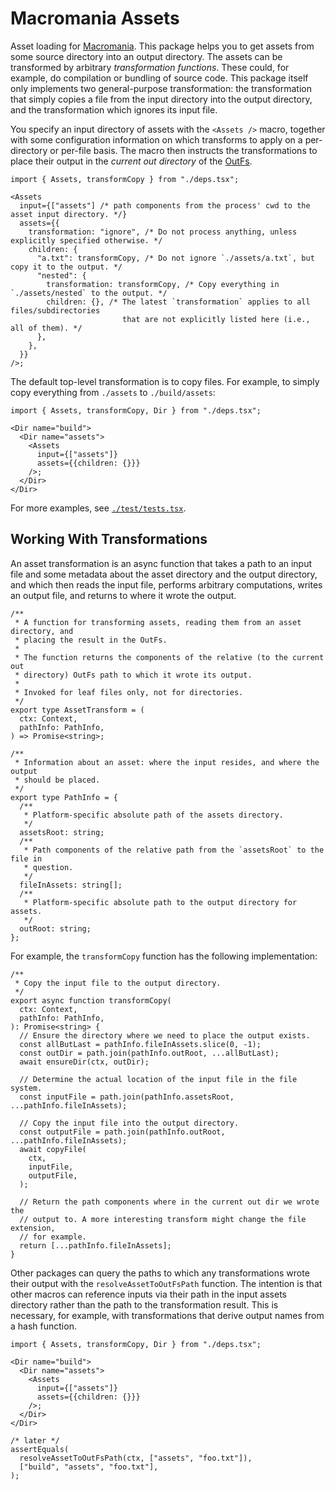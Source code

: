 # Macromania Assets

Asset loading for [Macromania](https://github.com/worm-blossom/macromania). This
package helps you to get assets from some source directory into an output
directory. The assets can be transformed by arbitrary _transformation
functions_. These could, for example, do compilation or bundling of source code.
This package itself only implements two general-purpose transformation: the
transformation that simply copies a file from the input directory into the
output directory, and the transformation which ignores its input file.

You specify an input directory of assets with the `<Assets />` macro, together
with some configuration information on which transforms to apply on a
per-directory or per-file basis. The macro then instructs the transformations to
place their output in the _current out directory_ of the
[OutFs](https://github.com/worm-blossom/macromania-outfs).

```tsx
import { Assets, transformCopy } from "./deps.tsx";

<Assets
  input={["assets"] /* path components from the process' cwd to the asset input directory. */}
  assets={{
    transformation: "ignore", /* Do not process anything, unless explicitly specified otherwise. */
    children: {
      "a.txt": transformCopy, /* Do not ignore `./assets/a.txt`, but copy it to the output. */
      "nested": {
        transformation: transformCopy, /* Copy everything in `./assets/nested` to the output. */
        children: {}, /* The latest `transformation` applies to all files/subdirectories
                         that are not explicitly listed here (i.e., all of them). */
      },
    },
  }}
/>;
```

The default top-level transformation is to copy files. For example, to simply
copy everything from `./assets` to `./build/assets`:

```tsx
import { Assets, transformCopy, Dir } from "./deps.tsx";

<Dir name="build">
  <Dir name="assets">
    <Assets
      input={["assets"]}
      assets={{children: {}}}
    />;
  </Dir>
</Dir>
```

For more examples, see [`./test/tests.tsx`](./test/tests.tsx).

## Working With Transformations

An asset transformation is an async function that takes a path to an input file
and some metadata about the asset directory and the output directory, and which
then reads the input file, performs arbitrary computations, writes an output
file, and returns to where it wrote the output.

```tsx
/**
 * A function for transforming assets, reading them from an asset directory, and
 * placing the result in the OutFs.
 *
 * The function returns the components of the relative (to the current out
 * directory) OutFs path to which it wrote its output.
 *
 * Invoked for leaf files only, not for directories.
 */
export type AssetTransform = (
  ctx: Context,
  pathInfo: PathInfo,
) => Promise<string>;

/**
 * Information about an asset: where the input resides, and where the output
 * should be placed.
 */
export type PathInfo = {
  /**
   * Platform-specific absolute path of the assets directory.
   */
  assetsRoot: string;
  /**
   * Path components of the relative path from the `assetsRoot` to the file in
   * question.
   */
  fileInAssets: string[];
  /**
   * Platform-specific absolute path to the output directory for assets.
   */
  outRoot: string;
};
```

For example, the `transformCopy` function has the following implementation:

```tsx
/**
 * Copy the input file to the output directory.
 */
export async function transformCopy(
  ctx: Context,
  pathInfo: PathInfo,
): Promise<string> {
  // Ensure the directory where we need to place the output exists.
  const allButLast = pathInfo.fileInAssets.slice(0, -1);
  const outDir = path.join(pathInfo.outRoot, ...allButLast);
  await ensureDir(ctx, outDir);

  // Determine the actual location of the input file in the file system.
  const inputFile = path.join(pathInfo.assetsRoot, ...pathInfo.fileInAssets);

  // Copy the input file into the output directory.
  const outputFile = path.join(pathInfo.outRoot, ...pathInfo.fileInAssets);
  await copyFile(
    ctx,
    inputFile,
    outputFile,
  );

  // Return the path components where in the current out dir we wrote the
  // output to. A more interesting transform might change the file extension,
  // for example.
  return [...pathInfo.fileInAssets];
}
```

Other packages can query the paths to which any transformations wrote their
output with the `resolveAssetToOutFsPath` function. The intention is that
other macros can reference inputs via their path in the input assets directory
rather than the path to the transformation result. This is necessary, for
example, with transformations that derive output names from a hash function.

```tsx
import { Assets, transformCopy, Dir } from "./deps.tsx";

<Dir name="build">
  <Dir name="assets">
    <Assets
      input={["assets"]}
      assets={{children: {}}}
    />;
  </Dir>
</Dir>

/* later */
assertEquals(
  resolveAssetToOutFsPath(ctx, ["assets", "foo.txt"]),
  ["build", "assets", "foo.txt"],
);
```
